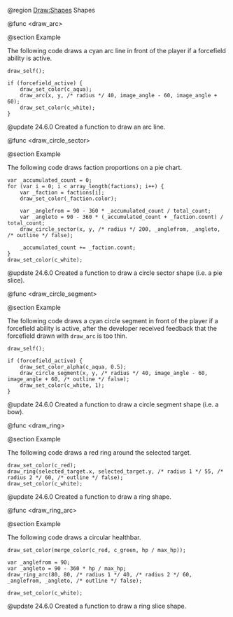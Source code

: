 @region <Draw:Shapes> Shapes

@func <draw_arc>

@section Example

The following code draws a cyan arc line in front of the player if a forcefield ability is active.

```gml
draw_self();

if (forcefield_active) {
    draw_set_color(c_aqua);
    draw_arc(x, y, /* radius */ 40, image_angle - 60, image_angle + 60);
    draw_set_color(c_white);
}
```

@update 24.6.0
Created a function to draw an arc line.

@func <draw_circle_sector>

@section Example

The following code draws faction proportions on a pie chart.

```gml
var _accumulated_count = 0;
for (var i = 0; i < array_length(factions); i++) {
    var _faction = factions[i];
    draw_set_color(_faction.color);

    var _anglefrom = 90 - 360 * _accumulated_count / total_count;
    var _angleto = 90 - 360 * (_accumulated_count + _faction.count) / total_count;
    draw_circle_sector(x, y, /* radius */ 200, _anglefrom, _angleto, /* outline */ false);
    
    _accumulated_count += _faction.count;
}
draw_set_color(c_white);
```

@update 24.6.0
Created a function to draw a circle sector shape (i.e. a pie slice).

@func <draw_circle_segment>

@section Example

The following code draws a cyan circle segment in front of the player if a forcefield ability is active, after the developer received feedback that the forcefield drawn with `draw_arc` is too thin.

```gml
draw_self();

if (forcefield_active) {
    draw_set_color_alpha(c_aqua, 0.5);
    draw_circle_segment(x, y, /* radius */ 40, image_angle - 60, image_angle + 60, /* outline */ false);
    draw_set_color(c_white, 1);
}
```

@update 24.6.0
Created a function to draw a circle segment shape (i.e. a bow).

@func <draw_ring>

@section Example

The following code draws a red ring around the selected target.

```gml
draw_set_color(c_red);
draw_ring(selected_target.x, selected_target.y, /* radius 1 */ 55, /* radius 2 */ 60, /* outline */ false);
draw_set_color(c_white);
```

@update 24.6.0
Created a function to draw a ring shape.

@func <draw_ring_arc>

@section Example

The following code draws a circular healthbar.

```gml
draw_set_color(merge_color(c_red, c_green, hp / max_hp));

var _anglefrom = 90;
var _angleto = 90 - 360 * hp / max_hp;
draw_ring_arc(80, 80, /* radius 1 */ 40, /* radius 2 */ 60, _anglefrom, _angleto, /* outline */ false);

draw_set_color(c_white);
```

@update 24.6.0
Created a function to draw a ring slice shape.
